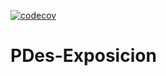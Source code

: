 [![codecov](https://codecov.io/gh/gradaglio/PDEs-Exposicion/branch/main/graph/badge.svg?token=60199a6b-7d48-456d-99db-1c97ce389797)](https://codecov.io/gh/gradaglio/PDes-Exposicion)


# PDes-Exposicion
